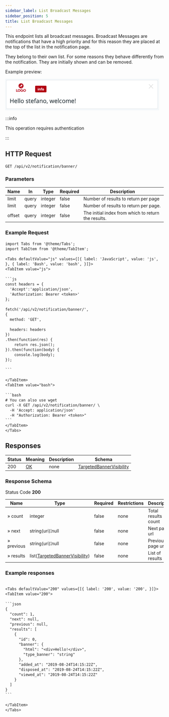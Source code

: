```yaml
---
sidebar_label: List Broadcast Messages
sidebar_position: 5
title: List Broadcast Messages
---
```


This endpoint lists all broadcast messages.
Broadcast Messages are notifications that have a high priority and for this reason they are placed at the top of the list in the notification page.

They belong to their own list. For some reasons they behave differently from the notification.
They are initially shown and can be removed.

Example preview:

![Notification](/img/notification_types/notification_banner.png)

:::info

This operation requires authentication

:::

## HTTP Request

`GET /api/v2/notification/banner/`

### Parameters

|Name|In|Type|Required|Description|
|---|---|---|---|---|
|limit|query|integer|false|Number of results to return per page|
|limit|query|integer|false|Number of results to return per page.|
|offset|query|integer|false|The initial index from which to return the results.|

### Example Request

````mdx-code-block
import Tabs from '@theme/Tabs';
import TabItem from '@theme/TabItem';

<Tabs defaultValue="js" values={[{ label: 'JavaScript', value: 'js', }, { label: 'Bash', value: 'bash', }]}>
<TabItem value="js">

```js
const headers = {
  'Accept':'application/json',
  'Authorization: Bearer <token>'
};

fetch('/api/v2/notification/banner/',
{
  method: 'GET',

  headers: headers
})
.then(function(res) {
    return res.json();
}).then(function(body) {
    console.log(body);
});

```

</TabItem>
<TabItem value="bash">

```bash
# You can also use wget
curl -X GET /api/v2/notification/banner/ \
  -H 'Accept: application/json'
  -H "Authorization: Bearer <token>"
```
</TabItem>
</Tabs>
````

## Responses

|Status|Meaning|Description|Schema|
|---|---|---|---|
|200|[OK](https://tools.ietf.org/html/rfc7231#section-6.3.1)|none|[TargetedBannerVisibility](../schemas/TargetedBannerTypes/targeted_banner_visibility)|

### Response Schema

Status Code **200**

|Name|Type|Required|Restrictions|Description|
|---|---|---|---|---|
|» count|integer|false|none|Total results count|
|» next|string(uri)¦null|false|none|Next page url|
|» previous|string(uri)¦null|false|none|Previous page url|
|» results|list([TargetedBannerVisibility](../schemas/TargetedBannerTypes/targeted_banner_visibility))|false|none|List of results|

### Example responses


````mdx-code-block

<Tabs defaultValue="200" values={[{ label: '200', value: '200', }]}>
<TabItem value="200">

```json
{
  "count": 1,
  "next": null,
  "previous": null,
  "results": [
    {
      "id": 0,
      "banner": {
        "html": "<div>Hello!</div>",
        "type_banner": "string"
      },
      "added_at": "2019-08-24T14:15:22Z",
      "disposed_at": "2019-08-24T14:15:22Z",
      "viewed_at": "2019-08-24T14:15:22Z"
    }
  ]
}
```

</TabItem>
</Tabs>
````




